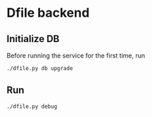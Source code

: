 # Dfile backend

## Initialize DB

Before running the service for the first time, run

```bash
./dfile.py db upgrade
```

## Run

```bash
./dfile.py debug
```